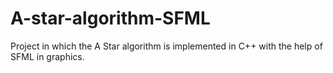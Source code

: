 # A-star-algorithm-SFML
Project in which the A Star algorithm is implemented in C++ with the help of SFML in graphics.
